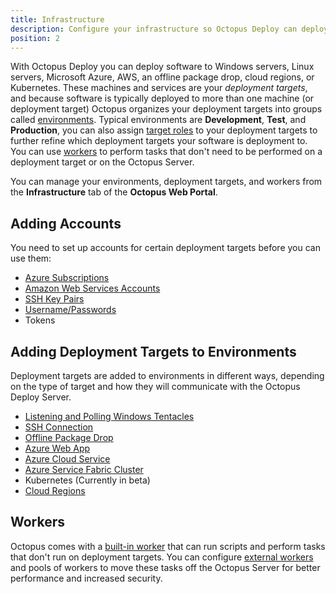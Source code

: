 ```yaml
---
title: Infrastructure
description: Configure your infrastructure so Octopus Deploy can deploy software to your Windows servers, Linux servers, Microsoft Azure, AWS, an offline package drop, or Cloud Regions.
position: 2
---
```


With Octopus Deploy you can deploy software to Windows servers, Linux servers, Microsoft Azure, AWS, an offline package drop, cloud regions, or Kubernetes. These machines and services are your *deployment targets*, and because software is typically deployed to more than one machine (or deployment target) Octopus organizes your deployment targets into groups called [environments](/docs/infrastructure/environments/index.md). Typical environments are **Development**, **Test**, and **Production**, you can also assign [target roles](/docs/infrastructure/target-roles/index.md) to your deployment targets to further refine which deployment targets your software is deployment to. You can use [workers](/docs/infrastructure/workers/index.md) to perform tasks that don't need to be performed on a deployment target or on the Octopus Server.

You can manage your environments, deployment targets, and workers from the **Infrastructure** tab of the **Octopus Web Portal**.

## Adding Accounts

You need to set up accounts for certain deployment targets before you can use them:

- [Azure Subscriptions](/docs/infrastructure/azure/index.md)
- [Amazon Web Services Accounts](/docs/infrastructure/aws/index.md)
- [SSH Key Pairs](/docs/infrastructure/ssh-targets/ssh-key-pair.md)
- [Username/Passwords](/docs/infrastructure/ssh-targets/username-and-password.md)
- Tokens

## Adding Deployment Targets to Environments

Deployment targets are added to environments in different ways, depending on the type of target and how they will communicate with the Octopus Deploy Server.

- [Listening and Polling Windows Tentacles](/docs/infrastructure/windows-targets/index.md)
- [SSH Connection](/docs/infrastructure/ssh-targets/index.md)
- [Offline Package Drop](/docs/infrastructure/offline-package-drop.md)
- [Azure Web App](/docs/infrastructure/azure/web-app-targets/index.md)
- [Azure Cloud Service](/docs/infrastructure/azure/cloud-service-targets/index.md)
- [Azure Service Fabric Cluster](/docs/infrastructure/azure/service-fabric-cluster-targets/index.md)
- Kubernetes (Currently in beta)
- [Cloud Regions](/docs/infrastructure/cloud-regions.md)

## Workers

Octopus comes with a [built-in worker](/docs/administration/workers/built-in-worker.md) that can run scripts and perform tasks that don't run on deployment targets. You can configure [external workers](/docs/infrastructure/workers/index.md) and pools of workers to move these tasks off the Octopus Server for better performance and increased security.

